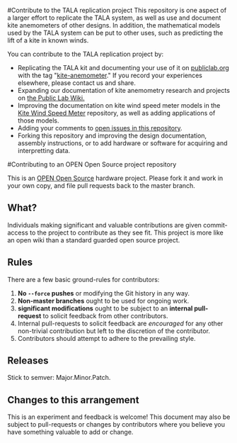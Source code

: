 #Contribute to the TALA replication project
This repository is one aspect of a larger effort to replicate the TALA system, as well as use and document kite anemometers of other designs. In addition, the mathematical models used by the TALA system can be put to other uses, such as predicting the lift of a kite in known winds.

You can contribute to the TALA replication project by:
 
* Replicating the TALA kit and documenting your use of it on [publiclab.org](https://publiclab.org) with the tag "[kite-anemometer](https://publiclab.org/tag/kite-anemometer)." If you record your experiences elsewhere, please contact us and share.
* Expanding our documentation of kite anemometry research and projects on [the Public Lab Wiki.](https://publiclab.org/wiki/kite-anemometers)
* Improving the documentation on kite wind speed meter models in the [Kite Wind Speed Meter](../Kite-Wind-Speed-Meter) repository, as well as adding applications of those models.
* Adding your comments to [open issues in this repository](./issues).
* Forking this repository and improving the design documentation, assembly instructions, or to add hardware or software for acquiring and interpretting data. 

#Contributing to an OPEN Open Source project repository

This is an [OPEN Open Source](http://openopensource.org/) hardware project. Please fork it and work in your own copy, and file pull requests back to the master branch. 


## What?

Individuals making significant and valuable contributions are given commit-access to the project to contribute as they see fit. This project is more like an open wiki than a standard guarded open source project.

## Rules

There are a few basic ground-rules for contributors:

1. **No `--force` pushes** or modifying the Git history in any way.
1. **Non-master branches** ought to be used for ongoing work.
1. **significant modifications** ought to be subject to an **internal pull-request** to solicit feedback from other contributors.
1. Internal pull-requests to solicit feedback are *encouraged* for any other non-trivial contribution but left to the discretion of the contributor.
1. Contributors should attempt to adhere to the prevailing style.

## Releases

Stick to semver: Major.Minor.Patch.

## Changes to this arrangement

This is an experiment and feedback is welcome! This document may also be subject to pull-requests or changes by contributors where you believe you have something valuable to add or change.
